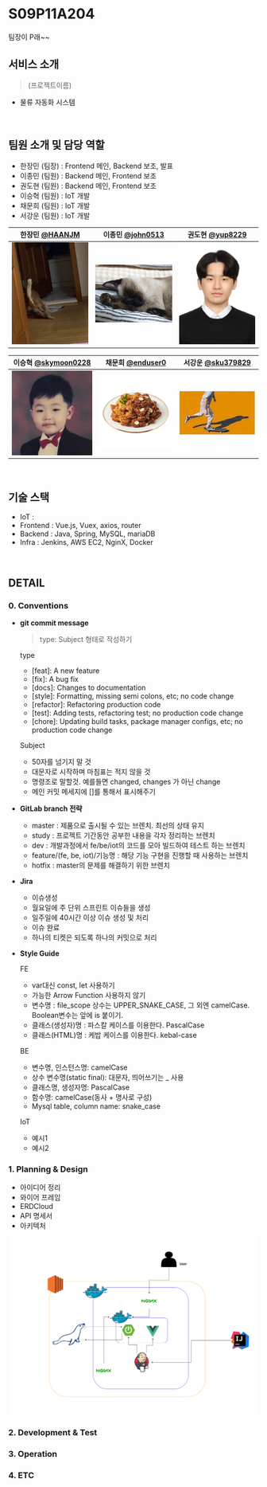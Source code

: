 # S09P11A204

팀장이 P래~~

## 서비스 소개

> (프로젝트이름)

- 물류 자동화 시스템

<br>

## 팀원 소개 및 담당 역할

- 한장민 (팀장) : Frontend 메인, Backend 보조, 발표
- 이종민 (팀원) : Backend 메인, Frontend 보조
- 권도현 (팀원) : Backend 메인, Frontend 보조
- 이승혁 (팀원) : IoT 개발
- 채문희 (팀원) : IoT 개발
- 서강운 (팀원) : IoT 개발

| 한장민 [@HAANJM](https://github.com/HAANJM)                     | 이종민 [@john0513](https://github.com/john0513) | 권도현 [@yup8229](https://github.com/yup8229)          |
| --------------------------------------------------------------- | ----------------------------------------------- | ------------------------------------------------------ |
| <img width="200" src="ProfileImage/TalkMedia_i_04zl50.jpg.jpg"> | <img width="200" src="ProfileImage/사진.jpg">   | <img width="200" src="ProfileImage/Profile.jpg"> |

| 이승혁 [@skymoon0228](https://github.com/skymoon0228)                                                  | 채문희 [@enduser0](https://github.com/enduser0)     | 서강운 [@sku379829](https://github.com/sku379829) |
| ------------------------------------------------------------------------------------------------------ | --------------------------------------------------- | ------------------------------------------------- |
| <img width="200" src="ProfileImage/rn_image_picker_lib_temp_d1e9d437-9140-4a68-8f2c-e5deec619257.jpg"> | <img width="200" src="ProfileImage/반반무마니.png"> | <img width="200" src="ProfileImage/skate.jpg">    |

<br>

## 기술 스택

- IoT :
- Frontend : Vue.js, Vuex, axios, router
- Backend : Java, Spring, MySQL, mariaDB
- Infra : Jenkins, AWS EC2, NginX, Docker

<br>

## DETAIL

### 0. Conventions

- **git commit message**

  > type: Subject 형태로 작성하기

  type

  - [feat]: A new feature
  - [fix]: A bug fix
  - [docs]: Changes to documentation
  - [style]: Formatting, missing semi colons, etc; no code change
  - [refactor]: Refactoring production code
  - [test]: Adding tests, refactoring test; no production code change
  - [chore]: Updating build tasks, package manager configs, etc; no production code change

  Subject

  - 50자를 넘기지 말 것
  - 대문자로 시작하며 마침표는 적지 않을 것
  - 명령조로 말할것. 예를들면 changed, changes 가 아닌 change
  - 메인 커밋 메세지에 []를 통해서 표시해주기

- **GitLab branch 전략**

  - master : 제품으로 출시될 수 있는 브렌치. 최선의 상태 유지
  - study : 프로젝트 기간동안 공부한 내용을 각자 정리하는 브렌치
  - dev : 개발과정에서 fe/be/iot의 코드를 모아 빌드하여 테스트 하는 브렌치
  - feature/(fe, be, iot)/기능명 : 해당 기능 구현을 진행할 때 사용하는 브렌치
  - hotfix : master의 문제를 해결하기 위한 브렌치

- **Jira**

  - 이슈생성
  - 월요일에 주 단위 스프린트 이슈들을 생성
  - 일주일에 40시간 이상 이슈 생성 및 처리
  - 이슈 완료
  - 하나의 티켓은 되도록 하나의 커밋으로 처리

- **Style Guide**

  FE

  - var대신 const, let 사용하기
  - 가능한 Arrow Function 사용하지 않기
  - 변수명 : file_scope 상수는 UPPER_SNAKE_CASE, 그 외엔 camelCase. Boolean변수는 앞에 is 붙이기.
  - 클래스(생성자)명 : 파스칼 케이스를 이용한다. PascalCase
  - 클래스(HTML)명 : 케밥 케이스를 이용한다. kebal-case

  BE

  - 변수명, 인스턴스명: camelCase
  - 상수 변수명(static final): 대문자, 띄어쓰기는 \_ 사용
  - 클래스명, 생성자명: PascalCase
  - 함수명: camelCase(동사 + 명사로 구성)
  - Mysql table, column name: snake_case

  IoT

  - 예시1
  - 예시2

### 1. Planning & Design

- 아이디어 정리
- 와이어 프레임
- ERDCloud
- API 명세서
- 아키텍처
<img src="ProfileImage/아키텍처.drawio.png">

<br>

### 2. Development & Test

### 3. Operation

### 4. ETC
